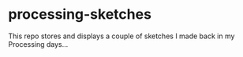 # processing-sketches
This repo stores and displays a couple of sketches I made back in my Processing days...
